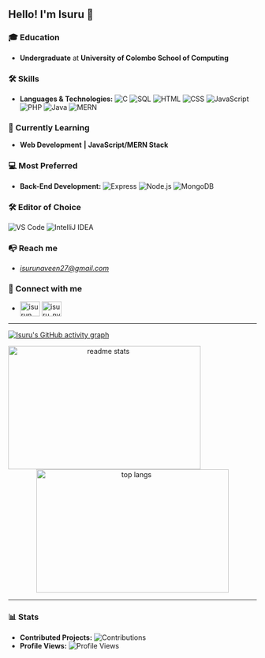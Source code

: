 ## Hello! I'm Isuru 👋

### 🎓 Education
- **Undergraduate** at **University of Colombo School of Computing**

### 🛠 Skills
- **Languages & Technologies:** 
   ![C](https://img.shields.io/badge/-C-00599C?style=flat-square&logo=c)
   ![SQL](https://img.shields.io/badge/-SQL-4479A1?style=flat-square&logo=postgresql)
   ![HTML](https://img.shields.io/badge/-HTML-E34F26?style=flat-square&logo=html5)
   ![CSS](https://img.shields.io/badge/-CSS-1572B6?style=flat-square&logo=css3)
   ![JavaScript](https://img.shields.io/badge/-JavaScript-F7DF1E?style=flat-square&logo=javascript)
   ![PHP](https://img.shields.io/badge/-PHP-777BB4?style=flat-square&logo=php)
   ![Java](https://img.shields.io/badge/-Java-007396?style=flat-square&logo=java)
   ![MERN](https://img.shields.io/badge/-MERN-61DAFB?style=flat-square&logo=react)

### 🌱 Currently Learning
 - **Web Development** **|**
 **JavaScript/MERN Stack**

### 💻 Most Preferred
- **Back-End Development:** 
   ![Express](https://img.shields.io/badge/-Express-000000?style=flat-square&logo=express)
   ![Node.js](https://img.shields.io/badge/-Node.js-339933?style=flat-square&logo=node.js)
   ![MongoDB](https://img.shields.io/badge/-MongoDB-47A248?style=flat-square&logo=mongodb)

### 🛠 Editor of Choice
 ![VS Code](https://img.shields.io/badge/-VS%20Code-007ACC?style=flat-square&logo=visual-studio-code)
 ![IntelliJ IDEA](https://img.shields.io/badge/-IntelliJ%20IDEA-000000?style=flat-square&logo=intellij-idea)

### 📭 Reach me 
- *isurunaveen27@gmail.com*

### 📲 Connect with me
- <a href="https://www.linkedin.com/in/isuru-n-liyanaarachchi/" target="blank"><img align="center" src="https://raw.githubusercontent.com/rahuldkjain/github-profile-readme-generator/master/src/images/icons/Social/linked-in-alt.svg" alt="isurun" height="30" width="40" /></a>
 <a href="https://instagram.com/isuru_nvn_" target="blank"><img align="center" src="https://raw.githubusercontent.com/rahuldkjain/github-profile-readme-generator/master/src/images/icons/Social/instagram.svg" alt="isuru_nvn_" height="30" width="40" /></a>

---

[![Isuru's GitHub activity graph](https://github-readme-activity-graph.vercel.app/graph?username=isurunvn&theme=react-dark)](https://github.com/isurunvn/github-readme-activity-graph)

<div align="center">
<!--   <img src="https://github-readme-stats.vercel.app/api?username=isurunvn&show_icons=true&rank_icon=github&theme=transparent&hide=contribs,issues&count_private=true&hide_border=true" alt="Isuru's GitHub stats" /> -->
     <img width=390 height=250 align=left src="https://github-readme-stats.vercel.app/api?username=isurunvn&count_private=true&show_icons=true&theme=react&rank_icon=github&border_radius=10" alt="readme stats" />

  <img width=390 height=250  align-=right src="https://github-readme-stats.vercel.app/api/top-langs/?username=isurunvn&hide=HTML&langs_count=8&layout=compact&theme=react&border_radius=10&size_weight=0.5&count_weight=0.5&exclude_repo=github-readme-stats" alt="top langs" />
</div>

---

### 📊 Stats
- **Contributed Projects:** ![Contributions](https://img.shields.io/badge/contributions-53-green?style=flat-square) <!-- Adjust manually or fetch via API -->
- **Profile Views:** ![Profile Views](https://komarev.com/ghpvc/?username=isurunvn&style=flat-square)
